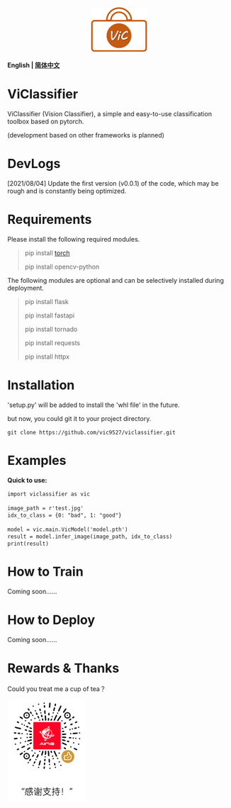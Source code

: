 <div align=center>
<img src="./logo.png" width="25%" />
</div>

**English | [简体中文](README_cn.md)**

# ViClassifier 

ViClassifier (Vision Classifier), a simple and easy-to-use classification toolbox based on pytorch.

(development based on other frameworks is planned)

# DevLogs

[2021/08/04] Update the first version (v0.0.1) of the code, which may be rough and is constantly being optimized.

# Requirements

Please install the following required modules.

> pip install [torch](https://pytorch.org/get-started/locally/)
>
> pip install opencv-python

The following modules are optional and can be selectively installed during deployment.

> pip install flask
> 
> pip install fastapi
> 
> pip install tornado
> 
> pip install requests
> 
> pip install httpx



# Installation

'setup.py' will be added to install the 'whl file' in the future.

but now, you could git it to your project directory.

```
git clone https://github.com/vic9527/viclassifier.git
```

# Examples

**Quick to use:**

```
import viclassifier as vic

image_path = r'test.jpg' 
idx_to_class = {0: "bad", 1: "good"}

model = vic.main.VicModel('model.pth')
result = model.infer_image(image_path, idx_to_class)
print(result)
```

# How to Train

Coming soon......

# How to Deploy

Coming soon......

# Rewards & Thanks

Could you treat me a cup of tea？

<div align=left>
<img src="./reward-wx.png" width="35%" />
</div>